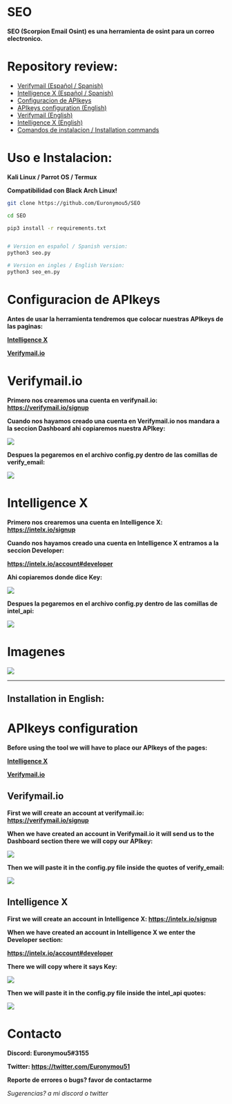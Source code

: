 # SEO
**SEO (Scorpion Email Osint) es una herramienta de osint para un correo electronico.**

# Repository review:
- [Verifymail (Español / Spanish)](https://github.com/Euronymou5/SEO#verifymailio)
- [Intelligence X (Español / Spanish)](https://github.com/Euronymou5/SEO#intelligence-x)
- [Configuracion de APIkeys](https://github.com/Euronymou5/SEO#configuracion-de-apikeys)
- [APIkeys configuration (English)](https://github.com/Euronymou5/SEO#apikeys-configuration)
- [Verifymail (English)](https://github.com/Euronymou5/SEO#verifymailio-1)
- [Intelligence X (English)](https://github.com/Euronymou5/SEO#intelligence-x-1)
- [Comandos de instalacion / Installation commands](https://github.com/Euronymou5/SEO#uso-e-instalacion)

# Uso e Instalacion:
**Kali Linux / Parrot OS / Termux**

**Compatibilidad con Black Arch Linux!**
```bash
git clone https://github.com/Euronymou5/SEO
```
```bash
cd SEO
```
```bash
pip3 install -r requirements.txt
```
```bash

# Version en español / Spanish version:
python3 seo.py

# Version en ingles / English Version:
python3 seo_en.py
```

# Configuracion de APIkeys
**Antes de usar la herramienta tendremos que colocar nuestras APIkeys de las paginas:**

**[Intelligence X](https://intelx.io/)**

**[Verifymail.io](https://verifymail.io/)**

# Verifymail.io

**Primero nos crearemos una cuenta en verifynail.io: https://verifymail.io/signup**

**Cuando nos hayamos creado una cuenta en Verifymail.io nos mandara a la seccion Dashboard ahi copiaremos nuestra APIkey:**

<img src="https://media.discordapp.net/attachments/995599976463859713/1007864227010195526/unknown.png?width=327&height=88">

**Despues la pegaremos en el archivo config.py dentro de las comillas de verify_email:**

<img src="https://media.discordapp.net/attachments/995599976463859713/1007865575176949870/unknown.png?width=227&height=43">

# Intelligence X

**Primero nos crearemos una cuenta en Intelligence X: https://intelx.io/signup**

**Cuando nos hayamos creado una cuenta en Intelligence X entramos a la seccion Developer:**

**https://intelx.io/account#developer**

**Ahi copiaremos donde dice Key:**

<img src="https://media.discordapp.net/attachments/995599976463859713/1007855445249101945/unknown.png?width=332&height=74">

**Despues la pegaremos en el archivo config.py dentro de las comillas de intel_api:**

<img src="https://media.discordapp.net/attachments/995599976463859713/1007866173272109106/unknown.png?width=206&height=41">

# Imagenes
<img src="https://media.discordapp.net/attachments/995599976463859713/1007888782613282826/seo.png?width=377&height=382">

--------------------

## Installation in English:

# APIkeys configuration
**Before using the tool we will have to place our APIkeys of the pages:**

**[Intelligence X](https://intelx.io/)**

**[Verifymail.io](https://verifymail.io/)**

## Verifymail.io

**First we will create an account at verifymail.io: https://verifymail.io/signup**

**When we have created an account in Verifymail.io it will send us to the Dashboard section there we will copy our APIkey:**

<img src="https://media.discordapp.net/attachments/995599976463859713/1007864227010195526/unknown.png?width=327&height=88">

**Then we will paste it in the config.py file inside the quotes of verify_email:**

<img src="https://media.discordapp.net/attachments/995599976463859713/1007865575176949870/unknown.png?width=227&height=43">

## Intelligence X

**First we will create an account in Intelligence X: https://intelx.io/signup**

**When we have created an account in Intelligence X we enter the Developer section:**

**https://intelx.io/account#developer**

**There we will copy where it says Key:**

<img src="https://media.discordapp.net/attachments/995599976463859713/1007855445249101945/unknown.png?width=332&height=74">

**Then we will paste it in the config.py file inside the intel_api quotes:**

<img src="https://media.discordapp.net/attachments/995599976463859713/1007866173272109106/unknown.png?width=206&height=41">

# Contacto
**Discord: Euronymou5#3155**

**Twitter: https://twitter.com/Euronymou51**

**Reporte de errores o bugs? favor de contactarme**

*Sugerencias? a mi discord o twitter*

